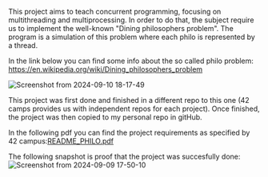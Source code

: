 This project aims to teach concurrent programming, focusing on multithreading and multiprocessing. In order to do that, the subject require us to implement the well-known "Dining philosophers problem". The program is a simulation of this problem where each philo is represented by a thread.

In the link below you can find some info about the so called philo problem: https://en.wikipedia.org/wiki/Dining_philosophers_problem


![Screenshot from 2024-09-10 18-17-49](https://github.com/user-attachments/assets/0e05a120-878e-4795-b80a-f55f3f4fce6b)



This project was first done and finished in a different repo to this one (42 camps provides us with independent repos for each project). Once finished, the project was then copied to my personal repo in gitHub.

In the following pdf you can find the project requirements as specified by 42 campus:[README_PHILO.pdf](https://github.com/Alvicina/PHILO/files/15310150/README_PHILO.pdf)

The following snapshot is proof that the project was succesfully done:
![Screenshot from 2024-09-09 17-50-10](https://github.com/user-attachments/assets/912d4142-a2a5-4aa0-a96e-1b716c11e09c)



